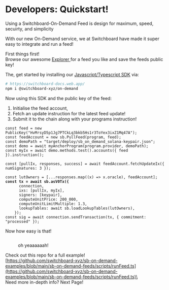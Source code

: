 # Developers: Quickstart!

Using a Switchboard-On-Demand Feed is design for maximum, speed, secuirty, and simplicity

With our new On-Demand service, we at Switchboard have made it super easy to integrate and run a feed!

First things first!\
Browse our awesome [Explorer ](https://ondemand.switchboard.xyz/)for a feed you like and save the feeds public key!

The, get started by installing our [Javascript/Typescript SDK](https://switchboard-docs.web.app/) via:

```bash
# https://switchboard-docs.web.app/
npm i @switchboard-xyz/on-demand
```

Now using this SDK and the public key of the feed:

1. Initialise the feed account,&#x20;
2. Fetch an update instruction for the latest feed update!
3. Submit it to the chain along with your programs instruction!

<pre class="language-typescript"><code class="lang-typescript">const feed = new PublicKey("HvMrsyD5p1Jg7PTCkLq3bkb5Hs1r3ToYex3ixZ1Mq47A");
const feedAccount = new sb.PullFeed(program, feed);
const demoPath = "target/deploy/sb_on_demand_solana-keypair.json";
const demo = await myAnchorProgram(program.provider, demoPath);
const myIx = await demo.methods.test().accounts({ feed }).instruction();

const [pullIx, responses, success] = await feedAccount.fetchUpdateIx({ numSignatures: 3 });

const lutOwners = [...responses.map((x) => x.oracle), feedAccount];
<strong>const tx = await sb.asV0Tx({
</strong>      connection,
      ixs: [pullIx, myIx],
      signers: [keypair],
      computeUnitPrice: 200_000,
      computeUnitLimitMultiple: 1.3,
      lookupTables: await sb.loadLookupTables(lutOwners),
    });
const sig = await connection.sendTransaction(tx, { commitment: "processed" });
</code></pre>

Now how easy is that!



<figure><img src="https://media.giphy.com/media/iJtiI3FeULEcfjgt0T/giphy.gif?cid=790b7611nayj182qdzxutte6wap4h3oio9n8t4ukm607w7nb&#x26;ep=v1_gifs_search&#x26;rid=giphy.gif&#x26;ct=g" alt=""><figcaption><p>oh yeaaaaaah!</p></figcaption></figure>

Check out this repo for a full example!\
[https://github.com/switchboard-xyz/sb-on-demand-examples/blob/main/sb-on-demand-feeds/scripts/runFeed.ts](https://github.com/switchboard-xyz/sb-on-demand-examples/blob/main/sb-on-demand-feeds/scripts/runFeed.ts)\
\
Need more in-depth info? Next Page!

